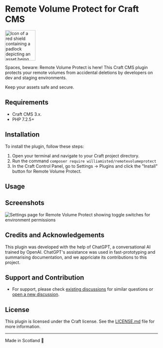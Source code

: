 # Remote Volume Protect for Craft CMS

<img alt="Icon of a red shield containing a padlock depicting an asset being locked" width="100" src="https://raw.githubusercontent.com/WilliamIsted/craft-remote-volume-protect/craft-3/src/icon.svg">

Spaces, beware: Remote Volume Protect is here! This Craft CMS plugin protects your remote volumes from accidental deletions by developers on dev and staging environments.

Keep your assets safe and secure.

## Requirements

- Craft CMS 3.x.
- PHP 7.2.5+

## Installation

To install the plugin, follow these steps:

1. Open your terminal and navigate to your Craft project directory.
2. Run the command `composer require williamisted/remotevolumeprotect`
3. In the Craft Control Panel, go to Settings → Plugins and click the "Install" button for Remote Volume Protect.

## Usage



## Screenshots

![Settings page for Remote Volume Protect showing toggle switches for environment permissions](https://raw.githubusercontent.com/WilliamIsted/craft-remote-volume-protect/craft-3/.github/SCREENSHOTS/settings_001.png "Plugin settings page in Craft CMS")

## Credits and Acknowledgements

This plugin was developed with the help of ChatGPT, a conversational AI trained by OpenAI. ChatGPT's assistance was used in fast-prototyping and summarising documentation, and we appriciate its contributions to this project.

## Support and Contribution

- For support, please check [existing discussions](https://github.com/WilliamIsted/craft-remote-volume-protect/discussions) for similar questions or [open a new discussion](https://github.com/WilliamIsted/craft-remote-volume-protect/discussions/new/choose).

## License

This plugin is licensed under the Craft license. See the [LICENSE.md](LICENSE.md) file for more information.

---

Made in Scotland 🏴󠁧󠁢󠁳󠁣󠁴󠁿
